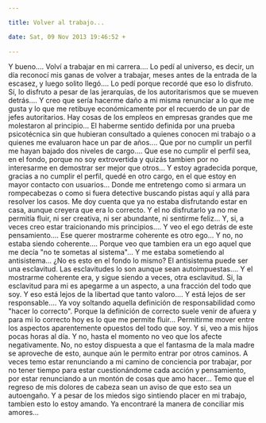 ```yaml
---

title: Volver al trabajo...

date: Sat, 09 Nov 2013 19:46:52 +
 
---
```

Y bueno.... Volví a trabajar en mi carrera.... Lo pedí al universo, es decir, un día reconocí mis ganas de volver a trabajar, meses antes de la entrada de la escasez, y luego solito llegó.... Lo pedí porque recordé que eso lo disfruto. Sí, lo disfruto a pesar de las jerarquías, de los autoritarismos que se mueven detrás.... Y creo que sería hacerme daño a mi misma renunciar a lo que me gusta y lo que me retibuye económicamente por el recuerdo de un par de jefes autoritarios. 
Hay cosas de los empleos en empresas grandes que me molestaron al principio... El haberme sentido definida por una prueba psicotécnica sin que hubieran consultado a quienes conocen mi trabajo o a quienes me evaluaron hace un par de años.... Que por no cumplir un perfil me hayan bajado dos niveles de cargo.... Que ese no cumplir el perfil sea, en el fondo, porque no soy extrovertida y quizás tambien por no interesarme en demostrar ser mejor que otros... Y estoy agradecida porque, gracias a no cumplir el perfil, quedé en otro cargo, en el que estoy en mayor contacto con usuarios... Donde me entretengo como si armara un rompecabezas o como si fuera detective buscando pistas aquí y allá para resolver los casos. Me doy cuenta que ya no estaba disfrutando estar en casa, aunque creyera que era lo correcto. Y el no disfrutarlo ya no me permitía fluir, ni ser creativa, ni ser abundante, ni sentirme feliz... 
Y, si, a veces creo estar traicionando mis principios.... Y veo el ego detrás de este pensamiento.... Ese querer mostrarme coherente es otro ego... Y no, no estaba siendo coherente.... Porque veo que tambien era un ego aquel que me decía "no te sometas al sistema"... Y me estaba sometiendo al antisistema... ¿No es esto en el fondo lo mismo? El antisistema puede ser una esclavitud. Las esclavitudes lo son aunque sean autoimpuestas.... Y el mostrarme coherente era, y sigue siendo a veces, otra esclavitud. Si, la esclavitud para mi es apegarme a un aspecto, a una fracción del todo que soy. Y eso está lejos de la libertad que tanto valoro.... Y está lejos de ser responsable.... Ya voy soltando aquella definición de responsabilidad como "hacer lo correcto". Porque la definición de correcto suele venir de afuera y para mi lo correcto hoy es lo que me permite fluir... Permitirme mover entre los aspectos aparentemente opuestos del todo que soy.
Y si, veo a mis hijos pocas horas al día. Y no, hasta el momento no veo que los afecte negativamente. No, no estoy dispuesta a que el fantasma de la mala madre se aproveche de esto, aunque aún le permito entrar por otros caminos. 
A veces temo estar renunciando a mi camino de conciencia por trabajar, por no tener tiempo para estar cuestionándome cada acción y pensamiento, por estar renunciando a un montón de cosas que amo hacer... Temo que el regreso de mis dolores de cabeza sean un aviso de que esto sea un autoengaño. 
Y a pesar de los miedos sigo sintiendo placer en mi trabajo, tambien esto lo estoy amando. Ya encontraré la manera de conciliar mis amores...

